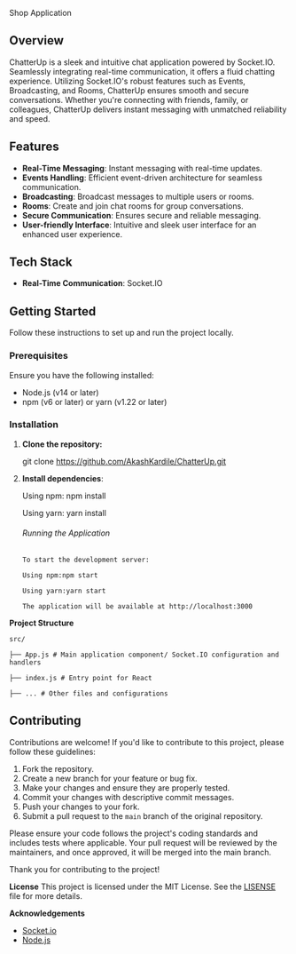 Shop Application

## Overview

ChatterUp is a sleek and intuitive chat application powered by Socket.IO. Seamlessly integrating real-time communication, it offers a fluid chatting experience. Utilizing Socket.IO's robust features such as Events, Broadcasting, and Rooms, ChatterUp ensures smooth and secure conversations. Whether you're connecting with friends, family, or colleagues, ChatterUp delivers instant messaging with unmatched reliability and speed.

## Features

- **Real-Time Messaging**: Instant messaging with real-time updates.
- **Events Handling**: Efficient event-driven architecture for seamless communication.
- **Broadcasting**: Broadcast messages to multiple users or rooms.
- **Rooms**: Create and join chat rooms for group conversations.
- **Secure Communication**: Ensures secure and reliable messaging.
- **User-friendly Interface**: Intuitive and sleek user interface for an enhanced user experience.

## Tech Stack

- **Real-Time Communication**: Socket.IO

## Getting Started

Follow these instructions to set up and run the project locally.

### Prerequisites

Ensure you have the following installed:

- Node.js (v14 or later)
- npm (v6 or later) or yarn (v1.22 or later)

### Installation

1.  **Clone the repository:**

    git clone https://github.com/AkashKardile/ChatterUp.git

2.  **Install dependencies**:

    Using npm: npm install
    
    Using yarn: yarn install

    ###### Running the Application

        To start the development server:

        Using npm:npm start
    
        Using yarn:yarn start

        The application will be available at http://localhost:3000

**Project Structure**

    src/

    ├── App.js # Main application component/ Socket.IO configuration and handlers

    ├── index.js # Entry point for React

    ├── ... # Other files and configurations

## Contributing

Contributions are welcome! If you'd like to contribute to this project, please follow these guidelines:

1. Fork the repository.
2. Create a new branch for your feature or bug fix.
3. Make your changes and ensure they are properly tested.
4. Commit your changes with descriptive commit messages.
5. Push your changes to your fork.
6. Submit a pull request to the `main` branch of the original repository.

Please ensure your code follows the project's coding standards and includes tests where applicable. Your pull request will be reviewed by the maintainers, and once approved, it will be merged into the main branch.

Thank you for contributing to the project!

**License**
This project is licensed under the MIT License. See the [LISENSE](LISENSE) file for more details.

**Acknowledgements**

- [Socket.io](https://socket.io/)
- [Node.js](https://nodejs.org/en)
